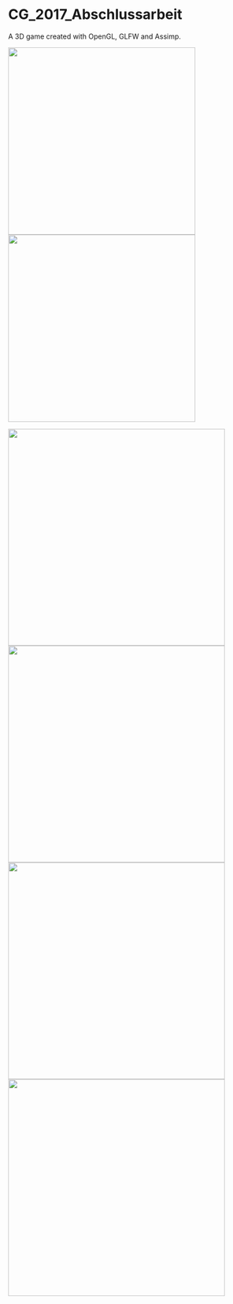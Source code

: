 # CG_2017_Abschlussarbeit
A 3D game created with OpenGL, GLFW and Assimp.

<img src="https://github.com/LukasVoeller/CG_2017_15Apples/blob/master/images/Lukas/Fir_Bildschirmfoto%202018-03-05%20um%2013.55.40.png" width="380"/><img src="https://github.com/LukasVoeller/CG_2017_15Apples/blob/master/images/Lukas/Sec_Bildschirmfoto%202018-03-05%20um%2013.45.00.png" width="380"/>

<img src="https://github.com/LukasVoeller/CG_2017_15Apples/blob/master/images/Lukas/Thi_Bildschirmfoto%202018-03-05%20um%2013.43.34.png" width="440"/>

<img src="https://github.com/LukasVoeller/CG_2017_15Apples/blob/master/images/Lukas/Fou_Bildschirmfoto%202018-03-05%20um%2013.47.04.png" width="440"/>

<img src="https://github.com/LukasVoeller/CG_2017_15Apples/blob/master/images/Lukas/Fit_Bildschirmfoto%202018-03-05%20um%2013.49.21.png" width="440"/>

<img src="https://github.com/LukasVoeller/CG_2017_15Apples/blob/master/images/Lukas/Thi_Bildschirmfoto%202018-03-05%20um%2013.43.34.png" width="440"/>

